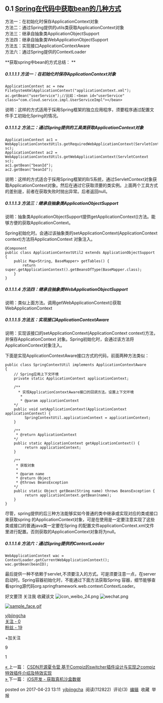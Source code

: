 ## 0.1 [ Spring在代码中获取bean的几种方式 ][Spring_bean_] ##

方法一：在初始化时保存ApplicationContext对象   
方法二：通过Spring提供的utils类获取ApplicationContext对象   
方法三：继承自抽象类ApplicationObjectSupport   
方法四：继承自抽象类WebApplicationObjectSupport   
方法五：实现接口ApplicationContextAware   
方法六：通过Spring提供的ContextLoader

**获取spring中bean的方式总结： **  


##### 0.1.1.1.1 方法一：在初始化时保存ApplicationContext对象 #####

    ApplicationContext ac = new FileSystemXmlApplicationContext("applicationContext.xml"); 
    ac.getBean("userService");//比如：<bean id="userService" class="com.cloud.service.impl.UserServiceImpl"></bean>

说明：这样的方式适用于採用Spring框架的独立应用程序，须要程序通过配置文件手工初始化Spring的情况。

##### 0.1.1.1.2 方法二：通过Spring提供的工具类获取ApplicationContext对象       #####

    ApplicationContext ac1 = WebApplicationContextUtils.getRequiredWebApplicationContext(ServletContext sc); 
    ApplicationContext ac2 = WebApplicationContextUtils.getWebApplicationContext(ServletContext sc); 
    ac1.getBean("beanId"); 
    ac2.getBean("beanId");

说明：这样的方式适合于採用Spring框架的B/S系统，通过ServletContext对象获取ApplicationContext对象。然后在通过它获取须要的类实例。上面两个工具方式的差别是，前者在获取失败时抛出异常。后者返回null。

##### 0.1.1.1.3 方法三：继承自抽象类ApplicationObjectSupport #####

  
说明：抽象类ApplicationObjectSupport提供getApplicationContext()方法。能够方便的获取ApplicationContext。

Spring初始化时。会通过该抽象类的setApplicationContext(ApplicationContext context)方法将ApplicationContext 对象注入。
```
@Component
public class ApplicationContextUtil2 extends ApplicationObjectSupport {
    public Map<String, BaseMapper> getTables() {
        return super.getApplicationContext().getBeansOfType(BaseMapper.class);
    }
}
```

##### 0.1.1.1.4 方法四：继承自抽象类WebApplicationObjectSupport #####

  
说明：类似上面方法。调用getWebApplicationContext()获取WebApplicationContext

##### 0.1.1.1.5 方法五：实现接口ApplicationContextAware #####

  
说明：实现该接口的setApplicationContext(ApplicationContext context)方法，并保存ApplicationContext 对象。Spring初始化时，会通过该方法将ApplicationContext对象注入。

下面是实现ApplicationContextAware接口方式的代码，前面两种方法类似：

    public class SpringContextUtil implements ApplicationContextAware 
    { 
        // Spring应用上下文环境 
        private static ApplicationContext applicationContext;
         
        /**
          * 实现ApplicationContextAware接口的回调方法。设置上下文环境
           * 
           * @param applicationContext 
        */ 
        public void setApplicationContext(ApplicationContext applicationContext) {
             SpringContextUtil.applicationContext = applicationContext;
        }

        /**
         * @return ApplicationContext
        */ 
        public static ApplicationContext getApplicationContext() {
             return applicationContext; 
        } 
        
        /**
         * 获取对象
         * 
         * @param name 
         * @return Object 
         * @throws BeansException
        */ 
        public static Object getBean(String name) throws BeansException {
             return applicationContext.getBean(name);
        }
    }

尽管，spring提供的后三种方法能够实如今普通的类中继承或实现对应的类或接口来获取spring 的ApplicationContext对象，可是在使用是一定要注意实现了这些类或接口的普通java类一定要在Spring 的配置文件applicationContext.xml文件里进行配置。否则获取的ApplicationContext对象将为null。

##### 0.1.1.1.6 方法六：通过Spring提供的ContextLoader #####

    WebApplicationContext wac = ContextLoader.getCurrentWebApplicationContext();
    wac.getBean(beanID);

最后提供一种不依赖于servlet,不须要注入的方式。可是须要注意一点，在server启动时。Spring容器初始化时，不能通过下面方法获取Spring 容器，细节能够查看spring源代码org.springframework.web.context.ContextLoader。

好文要顶 关注我 收藏该文 ![icon_weibo_24.png][] ![wechat.png][]

[![sample_face.gif][]][sample_face.gif 1]

[yjbjingcha][sample_face.gif 1]  
[关注 - 0][- 0]  
[粉丝 - 19][- 19]

\+加关注

9

1

[« ][Link 1] 上一篇： [CSDN开源夏令营 基于Compiz的switcher插件设计与实现之compiz特效插件介绍及特效实现][Link 1]  
[» ][Link 2] 下一篇： [iOS开发 - 获取真机沙盒数据][Link 2]

posted on 2017-04-23 13:11  [yjbjingcha][]  阅读(112822)  评论(3)  [编辑][Link 3]  收藏  举报


[Spring_bean_]: https://www.cnblogs.com/yjbjingcha/p/6752265.html
[icon_weibo_24.png]: https://common.cnblogs.com/images/icon_weibo_24.png
[wechat.png]: https://common.cnblogs.com/images/wechat.png
[sample_face.gif]: https://pic.cnblogs.com/face/sample_face.gif
[sample_face.gif 1]: https://home.cnblogs.com/u/yjbjingcha/
[- 0]: https://home.cnblogs.com/u/yjbjingcha/followees/
[- 19]: https://home.cnblogs.com/u/yjbjingcha/followers/
[Link 1]: https://www.cnblogs.com/yjbjingcha/p/6752162.html
[Link 2]: https://www.cnblogs.com/yjbjingcha/p/6752268.html
[yjbjingcha]: https://www.cnblogs.com/yjbjingcha/
[Link 3]: https://i.cnblogs.com/EditPosts.aspx?postid=6752265